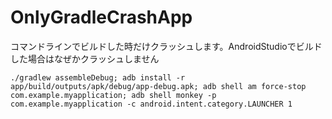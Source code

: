 # OnlyGradleCrashApp
コマンドラインでビルドした時だけクラッシュします。AndroidStudioでビルドした場合はなぜかクラッシュしません

```
./gradlew assembleDebug; adb install -r app/build/outputs/apk/debug/app-debug.apk; adb shell am force-stop com.example.myapplication; adb shell monkey -p com.example.myapplication -c android.intent.category.LAUNCHER 1
```
